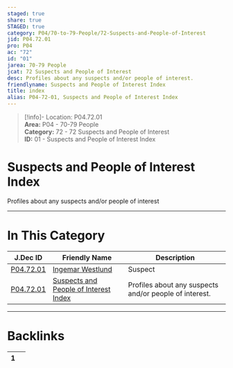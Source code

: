 ```yaml
---  
staged: true  
share: true  
STAGED: true  
category: P04/70-to-79-People/72-Suspects-and-People-of-Interest  
jid: P04.72.01  
pro: P04  
ac: "72"  
id: "01"  
jarea: 70-79 People  
jcat: 72 Suspects and People of Interest  
desc: Profiles about any suspects and/or people of interest.  
friendlyname: Suspects and People of Interest Index  
title: index  
alias: P04-72-01, Suspects and People of Interest Index  
---  
```

  
>[!info]- Location: P04.72.01  
>**Area:** P04 - 70-79 People  
>**Category:** 72 - 72 Suspects and People of Interest  
>**ID:** 01 - Suspects and People of Interest Index  
  
# Suspects and People of Interest Index  
  
Profiles about any suspects and/or people of interest  
   
  
  
---  
# In This Category  
  
| J.Dec ID                                                                                                                | Friendly Name                                                                                                                         | Description                                            |  
| ----------------------------------------------------------------------------------------------------------------------- | ------------------------------------------------------------------------------------------------------------------------------------- | ------------------------------------------------------ |  
| [P04.72.01](./01-Ingemar-Westlund.md) | [Ingemar Westlund](./01-Ingemar-Westlund.md)        | Suspect                                                |  
| [P04.72.01](index.md)               | [Suspects and People of Interest Index](index.md) | Profiles about any suspects and/or people of interest. |  
  
  
---  
# Backlinks  
<div><table class="dataview table-view-table"><thead class="table-view-thead"><tr class="table-view-tr-header"><th class="table-view-th"><span></span><span class="dataview small-text">1</span></th><th class="table-view-th"><span></span></th></tr></thead><tbody class="table-view-tbody"></tbody></table></div>